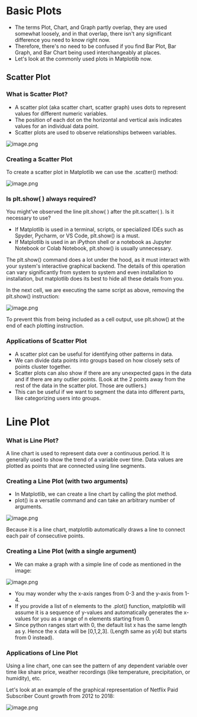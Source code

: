 # Basic Plots

* The terms Plot, Chart, and Graph partly overlap, they are used somewhat loosely, and in that overlap, there isn't any significant difference you need to know right now.
* Therefore, there's no need to be confused if you find Bar Plot, Bar Graph, and Bar Chart being used interchangeably at places.
* Let's look at the commonly used plots in Matplotlib now.







## Scatter Plot

### What is Scatter Plot?

* A scatter plot (aka scatter chart, scatter graph) uses dots to represent values for different numeric variables.
* The position of each dot on the horizontal and vertical axis indicates values for an individual data point.
* Scatter plots are used to observe relationships between variables.









![image.png](https://dphi-live.s3.amazonaws.com/media_uploads/image_5f5dd9dc082849309f19d4c7542ed3f5.png)








### Creating a Scatter Plot

To create a scatter plot in Matplotlib we can use the .scatter() method:







![image.png](https://dphi-live.s3.amazonaws.com/media_uploads/image_eb846dc1ed204e4e8013db2215a9f675.png)






### Is plt.show( ) always required?

You might’ve observed the line plt.show( ) after the plt.scatter( ). Is it necessary to use?

* If Matplotlib is used in a terminal, scripts, or specialized IDEs such as Spyder, Pycharm, or VS Code, plt.show() is a must.
* If Matplotlib is used in an iPython shell or a notebook as Jupyter Notebook or Colab Notebook, plt.show\(\) is usually unnecessary.

The plt.show() command does a lot under the hood, as it must interact with your system's interactive graphical backend. The details of this operation can vary significantly from system to system and even installation to installation, but matplotlib does its best to hide all these details from you.

In the next cell, we are executing the same script as above, removing the plt.show() instruction:




![image.png](https://dphi-live.s3.amazonaws.com/media_uploads/image_955a071b23c747ccb9e06a71835cae3e.png)





To prevent this from being included as a cell output, use plt.show() at the end of each plotting instruction.

### Applications of Scatter Plot

* A scatter plot can be useful for identifying other patterns in data.
* We can divide data points into groups based on how closely sets of points cluster together.
* Scatter plots can also show if there are any unexpected gaps in the data and if there are any outlier points. (Look at the 2 points away from the rest of the data in the scatter plot. Those are outliers.)
* This can be useful if we want to segment the data into different parts, like categorizing users into groups.




# Line Plot

### What is Line Plot?

A line chart is used to represent data over a continuous period. It is generally used to show the trend of a variable over time. Data values are plotted as points that are connected using line segments.

### Creating a Line Plot (with two arguments)

* In Matplotlib, we can create a line chart by calling the plot method.
* plot() is a versatile command and can take an arbitrary number of arguments.








![image.png](https://dphi-live.s3.amazonaws.com/media_uploads/image_66da213cfc0e402890a57b7582ce8c48.png)







Because it is a line chart, matplotlib automatically draws a line to connect each pair of consecutive points.

### Creating a Line Plot (with a single argument)

* We can make a graph with a simple line of code as mentioned in the image:









![image.png](https://dphi-live.s3.amazonaws.com/media_uploads/image_5498e847bafa4baabed998c816311f1d.png)









* You may wonder why the x-axis ranges from 0-3 and the y-axis from 1-4.
* If you provide a list of n elements to the .plot() function, matplotlib will assume it is a sequence of y-values and automatically generates the x-values for you as a range of n elements starting from 0. 
* Since python ranges start with 0, the default list x has the same length as y. Hence the x data will be [0,1,2,3]. (Length same as y(4) but starts from 0 instead).

### Applications of Line Plot

Using a line chart, one can see the pattern of any dependent variable over time like share price, weather recordings (like temperature, precipitation, or humidity), etc. 

Let's look at an example of the graphical representation of Netflix Paid Subscriber Count growth from 2012 to 2018:

![image.png](https://dphi-live.s3.amazonaws.com/media_uploads/image_f1729089bc8746e49b8d6744b0c66f07.png)